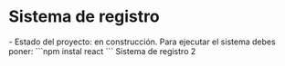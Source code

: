 <h1>Sistema de registro</h1>
- Estado del proyecto: en construcción.
Para ejecutar el sistema debes poner:
 ```npm instal react ```
Sistema de registro 2
